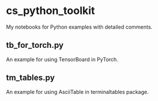 # cs_python_toolkit
My notebooks for Python examples with detailed comments.

## tb_for_torch.py
An example for using TensorBoard in PyTorch.

## tm_tables.py
An example for using AsciiTable in terminaltables package.
